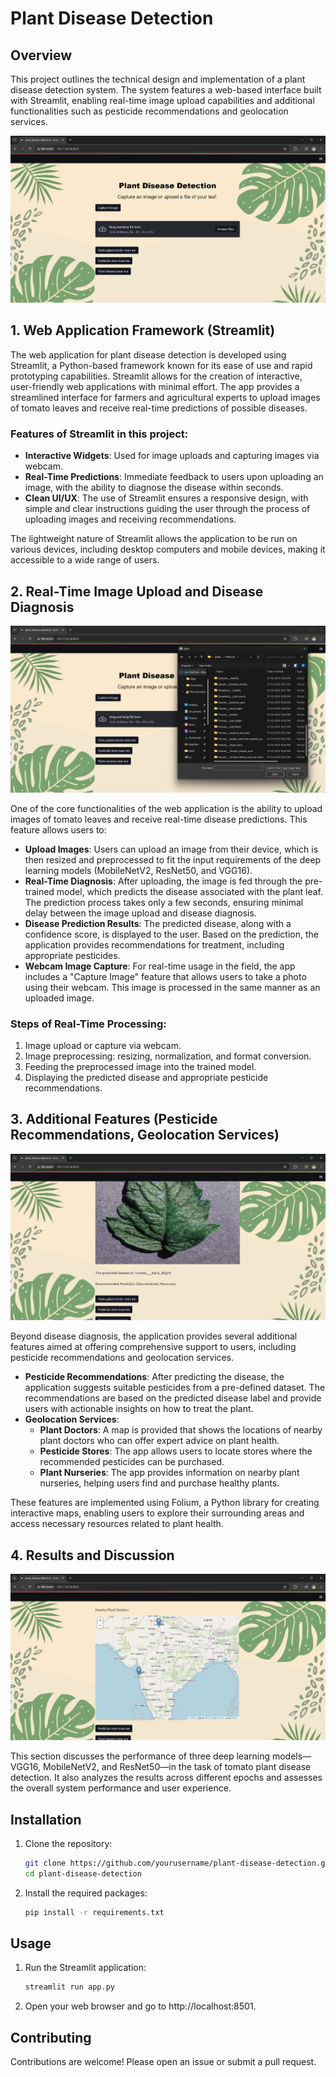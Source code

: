 # Plant Disease Detection

## Overview
This project outlines the technical design and implementation of a plant disease detection system. The system features a web-based interface built with Streamlit, enabling real-time image upload capabilities and additional functionalities such as pesticide recommendations and geolocation services.

![Main Web Page for Plant Disease Detection](https://github.com/harshakalluri1403/Plant-Disease-/blob/f062944841173afcb8e4a01698141862432f0fe4/Readme/Screenshot%202024-08-12%20085225.png)  <!-- Replace with your image path -->

## 1. Web Application Framework (Streamlit)
The web application for plant disease detection is developed using Streamlit, a Python-based framework known for its ease of use and rapid prototyping capabilities. Streamlit allows for the creation of interactive, user-friendly web applications with minimal effort. The app provides a streamlined interface for farmers and agricultural experts to upload images of tomato leaves and receive real-time predictions of possible diseases.

### Features of Streamlit in this project:
- **Interactive Widgets**: Used for image uploads and capturing images via webcam.
- **Real-Time Predictions**: Immediate feedback to users upon uploading an image, with the ability to diagnose the disease within seconds.
- **Clean UI/UX**: The use of Streamlit ensures a responsive design, with simple and clear instructions guiding the user through the process of uploading images and receiving recommendations.

The lightweight nature of Streamlit allows the application to be run on various devices, including desktop computers and mobile devices, making it accessible to a wide range of users.

## 2. Real-Time Image Upload and Disease Diagnosis
![Uploading the Image to the Main Page from Local Folder](https://github.com/harshakalluri1403/Plant-Disease-/blob/f062944841173afcb8e4a01698141862432f0fe4/Readme/Screenshot%202024-08-12%20090532.png)  <!-- Replace with your image path -->

One of the core functionalities of the web application is the ability to upload images of tomato leaves and receive real-time disease predictions. This feature allows users to:

- **Upload Images**: Users can upload an image from their device, which is then resized and preprocessed to fit the input requirements of the deep learning models (MobileNetV2, ResNet50, and VGG16).
- **Real-Time Diagnosis**: After uploading, the image is fed through the pre-trained model, which predicts the disease associated with the plant leaf. The prediction process takes only a few seconds, ensuring minimal delay between the image upload and disease diagnosis.
- **Disease Prediction Results**: The predicted disease, along with a confidence score, is displayed to the user. Based on the prediction, the application provides recommendations for treatment, including appropriate pesticides.
- **Webcam Image Capture**: For real-time usage in the field, the app includes a "Capture Image" feature that allows users to take a photo using their webcam. This image is processed in the same manner as an uploaded image.

### Steps of Real-Time Processing:
1. Image upload or capture via webcam.
2. Image preprocessing: resizing, normalization, and format conversion.
3. Feeding the preprocessed image into the trained model.
4. Displaying the predicted disease and appropriate pesticide recommendations.

## 3. Additional Features (Pesticide Recommendations, Geolocation Services)
![Displaying Nearby Plant Doctors](https://github.com/harshakalluri1403/Plant-Disease-/blob/f062944841173afcb8e4a01698141862432f0fe4/Readme/Screenshot%202024-08-12%20090640.png)  <!-- Replace with your image path -->

Beyond disease diagnosis, the application provides several additional features aimed at offering comprehensive support to users, including pesticide recommendations and geolocation services.

- **Pesticide Recommendations**: After predicting the disease, the application suggests suitable pesticides from a pre-defined dataset. The recommendations are based on the predicted disease label and provide users with actionable insights on how to treat the plant.
- **Geolocation Services**:
  - **Plant Doctors**: A map is provided that shows the locations of nearby plant doctors who can offer expert advice on plant health.
  - **Pesticide Stores**: The app allows users to locate stores where the recommended pesticides can be purchased.
  - **Plant Nurseries**: The app provides information on nearby plant nurseries, helping users find and purchase healthy plants.

These features are implemented using Folium, a Python library for creating interactive maps, enabling users to explore their surrounding areas and access necessary resources related to plant health.

## 4. Results and Discussion
![Predicting the Disease and Recommending Suitable Pesticides](https://github.com/harshakalluri1403/Plant-Disease-/blob/f062944841173afcb8e4a01698141862432f0fe4/Readme/Screenshot%202024-08-12%20091010.png)  <!-- Replace with your image path -->

This section discusses the performance of three deep learning models—VGG16, MobileNetV2, and ResNet50—in the task of tomato plant disease detection. It also analyzes the results across different epochs and assesses the overall system performance and user experience.

## Installation
1. Clone the repository:
   ```bash
   git clone https://github.com/yourusername/plant-disease-detection.git
   cd plant-disease-detection
   ```
2. Install the required packages:
   ```bash
   pip install -r requirements.txt
   ```
## Usage
1. Run the Streamlit application:
   ``` bash
   streamlit run app.py
   ```
2. Open your web browser and go to http://localhost:8501.

## Contributing
Contributions are welcome! Please open an issue or submit a pull request.
